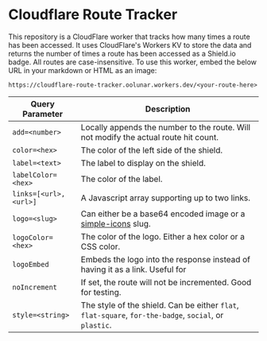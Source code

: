 # Cloudflare Route Tracker

This repository is a CloudFlare worker that tracks how many times a route has been accessed. It uses CloudFlare's Workers KV to store the data and returns the number of times a route has been accessed as a Shield.io badge. All routes are case-insensitive. To use this worker, embed the below URL in your markdown or HTML as an image:

```
https://cloudflare-route-tracker.oolunar.workers.dev/<your-route-here>
```

| Query Parameter        | Description                                                                                            |
| ---------------------- | ------------------------------------------------------------------------------------------------------ |
| `add=<number>`         | Locally appends the number to the route. Will not modify the actual route hit count.                   |
| `color=<hex>`          | The color of the left side of the shield.                                                              |
| `label=<text>`         | The label to display on the shield.                                                                    |
| `labelColor=<hex>`     | The color of the label.                                                                                |
| `links=[<url>, <url>]` | A Javascript array supporting up to two links.                                                         |
| `logo=<slug>`          | Can either be a base64 encoded image or a [simple-icons](https://simpleicons.org/) slug.               |
| `logoColor=<hex>`      | The color of the logo. Either a hex color or a CSS color.                                              |
| `logoEmbed`            | Embeds the logo into the response instead of having it as a link. Useful for                           |
| `noIncrement`          | If set, the route will not be incremented. Good for testing.                                           |
| `style=<string>`       | The style of the shield. Can be either `flat`, `flat-square`, `for-the-badge`, `social`, or `plastic`. |